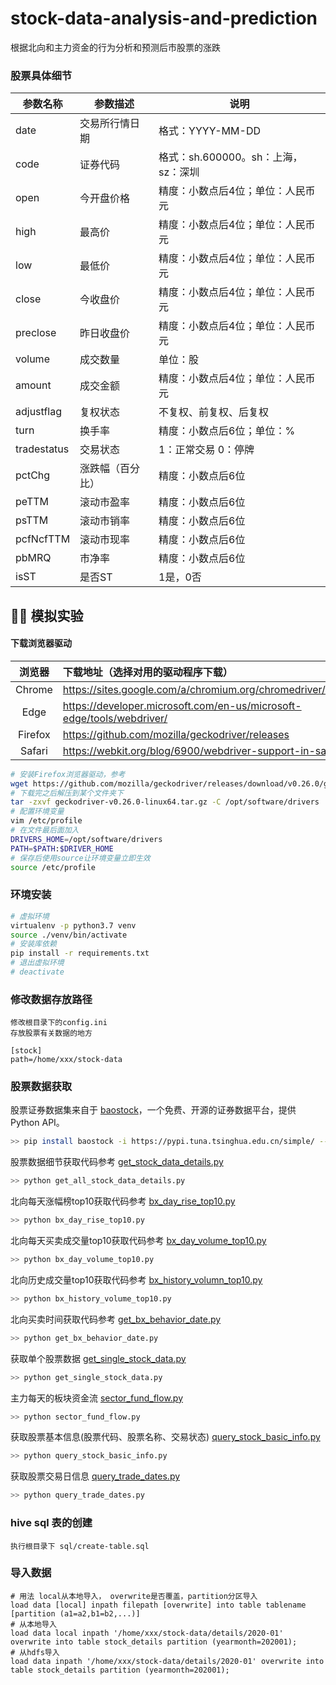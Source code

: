 # stock-data-analysis-and-prediction
根据北向和主力资金的行为分析和预测后市股票的涨跌



### 股票具体细节

| 参数名称    | 参数描述         | 说明                                |
| ----------- | ---------------- | ----------------------------------- |
| date        | 交易所行情日期   | 格式：YYYY-MM-DD                    |
| code        | 证券代码         | 格式：sh.600000。sh：上海，sz：深圳 |
| open        | 今开盘价格       | 精度：小数点后4位；单位：人民币元   |
| high        | 最高价           | 精度：小数点后4位；单位：人民币元   |
| low         | 最低价           | 精度：小数点后4位；单位：人民币元   |
| close       | 今收盘价         | 精度：小数点后4位；单位：人民币元   |
| preclose    | 昨日收盘价       | 精度：小数点后4位；单位：人民币元   |
| volume      | 成交数量         | 单位：股                            |
| amount      | 成交金额         | 精度：小数点后4位；单位：人民币元   |
| adjustflag  | 复权状态         | 不复权、前复权、后复权              |
| turn        | 换手率           | 精度：小数点后6位；单位：%          |
| tradestatus | 交易状态         | 1：正常交易 0：停牌                 |
| pctChg      | 涨跌幅（百分比） | 精度：小数点后6位                   |
| peTTM       | 滚动市盈率       | 精度：小数点后6位                   |
| psTTM       | 滚动市销率       | 精度：小数点后6位                   |
| pcfNcfTTM   | 滚动市现率       | 精度：小数点后6位                   |
| pbMRQ       | 市净率           | 精度：小数点后6位                   |
| isST        | 是否ST           | 1是，0否                 |


## 🕵️‍♀️ 模拟实验

#### 下载浏览器驱动

| 浏览器  | 下载地址（选择对用的驱动程序下载）                           |
| :-----: | :----------------------------------------------------------- |
| Chrome  | https://sites.google.com/a/chromium.org/chromedriver/downloads |
|  Edge   | https://developer.microsoft.com/en-us/microsoft-edge/tools/webdriver/ |
| Firefox | https://github.com/mozilla/geckodriver/releases              |
| Safari  | https://webkit.org/blog/6900/webdriver-support-in-safari-10/ |

```sh
# 安装Firefox浏览器驱动，参考
wget https://github.com/mozilla/geckodriver/releases/download/v0.26.0/geckodriver-v0.26.0-linux64.tar.gz
# 下载完之后解压到某个文件夹下
tar -zxvf geckodriver-v0.26.0-linux64.tar.gz -C /opt/software/drivers
# 配置环境变量
vim /etc/profile
# 在文件最后面加入
DRIVERS_HOME=/opt/software/drivers
PATH=$PATH:$DRIVER_HOME
# 保存后使用source让环境变量立即生效
source /etc/profile
```



### 环境安装

```sh
# 虚拟环境
virtualenv -p python3.7 venv
source ./venv/bin/activate
# 安装库依赖
pip install -r requirements.txt
# 退出虚拟环境
# deactivate 
```



### 修改数据存放路径

```
修改根目录下的config.ini
存放股票有关数据的地方

[stock]
path=/home/xxx/stock-data
```



### 股票数据获取

股票证券数据集来自于 [baostock](http://baostock.com/baostock/index.php/%E9%A6%96%E9%A1%B5)，一个免费、开源的证券数据平台，提供 Python API。

```bash
>> pip install baostock -i https://pypi.tuna.tsinghua.edu.cn/simple/ --trusted-host pypi.tuna.tsinghua.edu.cn
```



股票数据细节获取代码参考 [get_stock_data_details.py](https://github.com/AdvancingStone/stock-data-analysis-and-prediction/blob/master/src/main/python/com/bluehonour/baostock/get_all_stock_data_details.py)

```bash
>> python get_all_stock_data_details.py
```

北向每天涨幅榜top10获取代码参考 [bx_day_rise_top10.py](https://github.com/AdvancingStone/stock-data-analysis-and-prediction/blob/master/src/main/python/com/bluehonour/spider/bx_day_rise_top10.py)

```bash
>> python bx_day_rise_top10.py
```

北向每天买卖成交量top10获取代码参考 [bx_day_volume_top10.py](https://github.com/AdvancingStone/stock-data-analysis-and-prediction/blob/master/src/main/python/com/bluehonour/spider/bx_day_volume_top10.py)

```bash
>> python bx_day_volume_top10.py
```

北向历史成交量top10获取代码参考 [bx_history_volumn_top10.py](https://github.com/AdvancingStone/stock-data-analysis-and-prediction/blob/master/src/main/python/com/bluehonour/spider/bx_history_volume_top10.py)

```bash
>> python bx_history_volume_top10.py
```

北向买卖时间获取代码参考 [get_bx_behavior_date.py](https://github.com/AdvancingStone/stock-data-analysis-and-prediction/blob/master/src/main/python/com/bluehonour/spider/get_bx_behavior_date.py)

```bash
>> python get_bx_behavior_date.py
```

获取单个股票数据 [get_single_stock_data.py](https://github.com/AdvancingStone/stock-data-analysis-and-prediction/blob/master/src/main/python/com/bluehonour/spider/get_single_stock_data.py) 

```bash
>> python get_single_stock_data.py 
```

主力每天的板块资金流 [sector_fund_flow.py](https://github.com/AdvancingStone/stock-data-analysis-and-prediction/blob/master/src/main/python/com/bluehonour/spider/sector_fund_flow.py)

```bash
>> python sector_fund_flow.py
```

获取股票基本信息(股票代码、股票名称、交易状态) [query_stock_basic_info.py](https://github.com/AdvancingStone/stock-data-analysis-and-prediction/blob/master/src/main/python/com/bluehonour/baostock/query_stock_basic_info.py)

```bash
>> python query_stock_basic_info.py
```

获取股票交易日信息  [query_trade_dates.py](https://github.com/AdvancingStone/stock-data-analysis-and-prediction/blob/master/src/main/python/com/bluehonour/baostock/query_trade_dates.py) 

```bash
>> python query_trade_dates.py
```



### hive sql 表的创建

```
执行根目录下 sql/create-table.sql
```



### 导入数据

```hive
# 用法 local从本地导入， overwrite是否覆盖，partition分区导入
load data [local] inpath filepath [overwrite] into table tablename [partition (a1=a2,b1=b2,...)]
# 从本地导入
load data local inpath '/home/xxx/stock-data/details/2020-01' overwrite into table stock_details partition (yearmonth=202001);
# 从hdfs导入
load data inpath '/home/xxx/stock-data/details/2020-01' overwrite into table stock_details partition (yearmonth=202001);
```

